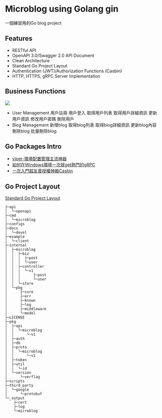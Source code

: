 # Microblog using Golang gin

一個練習用的Go blog project


## Features

- RESTful API
- OpenAPI 3.0/Swagger 2.0 API Document
- Clean Architecture
- Standard Go Project Layout
- Authentication (JWT)/Authorization Functions (Casbin)
- HTTP, HTTPS, gRPC Server Implementation

## Business Functions
![](https://i.imgur.com/rdgldEB.png)

- User Management
用戶註冊
用戶登入
取得用戶列表
取得用戶詳細資訊
更新用戶資訊
修改用戶密碼
刪除用戶
- Blog Management
新增blog
取得blog列表
取得blog詳細資訊
更新blog內容
刪除blog
批量刪除blog


## Go Packages Intro

 - [viper-環境配置管理主流神器](https://medium.com/@fonthebackendroad777/%E5%A5%97%E4%BB%B6%E5%B7%A5%E5%85%B7%E7%AF%87-viper-%E7%92%B0%E5%A2%83%E8%A8%AD%E5%AE%9A%E7%AE%A1%E7%90%86%E4%B8%BB%E6%B5%81%E7%A5%9E%E5%99%A8-24e57ff06246)
 - [如何在Windows環境一次就get熱門的gRPC](https://medium.com/@fonthebackendroad777/go%E5%B7%A5%E5%85%B7%E7%AF%87-%E5%A6%82%E4%BD%95%E5%9C%A8windows%E7%92%B0%E5%A2%83%E4%B8%80%E6%AC%A1%E5%B0%B1get%E7%86%B1%E9%96%80%E7%9A%84grpc-d5932e55d448)
 - [一次入門超友善授權神器Casbin](https://medium.com/@fonthebackendroad777/go%E5%B7%A5%E5%85%B7-%E4%B8%80%E6%AC%A1%E5%85%A5%E9%96%80%E8%B6%85%E5%8F%8B%E5%96%84%E6%8E%88%E6%AC%8A%E7%A5%9E%E5%99%A8casbin-979977416854)

## Go Project Layout
[Standard Go Project Layout](https://github.com/golang-standards/project-layout)
```
├─api
│  └─openapi
├─cmd
│  └─microblog        
├─configs
├─docs
│  └─devel
├─example
│  └─client
├─internal
│  ├─microblog        
│  │  ├─biz
│  │  │  ├─post       
│  │  │  └─user       
│  │  ├─controller    
│  │  │  └─v1
│  │  │      ├─post
│  │  │      └─user
│  │  └─store
│  └─pkg
│      ├─core
│      ├─err
│      ├─known
│      ├─log
│      ├─middleware
│      └─model
├─LICENSE
├─pkg
│  ├─api
│  │  └─microblog
│  │      └─v1
│  ├─auth
│  ├─db
│  ├─proto
│  │  └─microblog
│  │      └─v1
│  ├─token
│  ├─util
│  │  └─id
│  └─version
│      └─verflag
├─scripts
├─third_party
│  └─google
│      └─protobuf
└─_output
    ├─cert
    ├─log
    └─microblog
```
